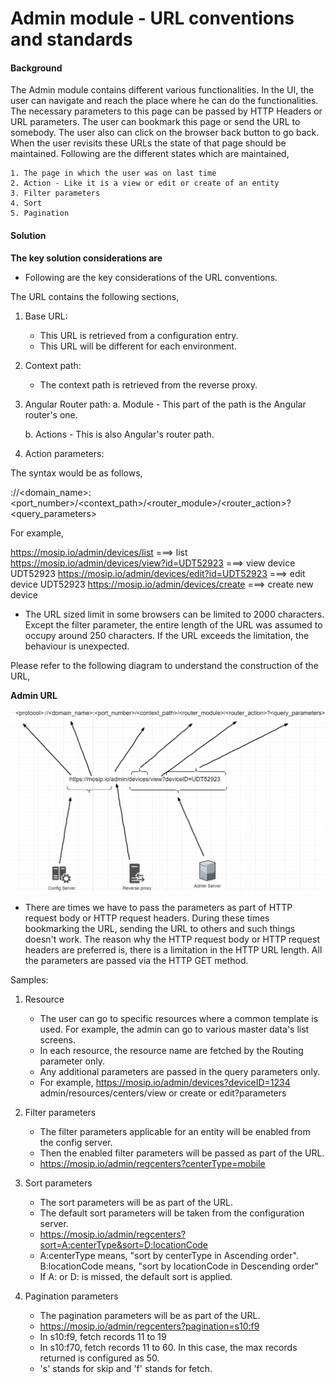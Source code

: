 ﻿# Admin module - URL conventions and standards

#### Background

The Admin module contains different various functionalities. In the UI, the user can navigate and reach the place where he can do the functionalities. The necessary parameters to this page can be passed by HTTP Headers or URL parameters. The user can bookmark this page or send the URL to somebody. The user also can click on the browser back button to go back. When the user revisits these URLs the state of that page should be maintained. Following are the different states which are maintained, 

	1. The page in which the user was on last time
	2. Action - Like it is a view or edit or create of an entity
	3. Filter parameters
	4. Sort
	5. Pagination

#### Solution


**The key solution considerations are**

- Following are the key considerations of the URL conventions. 

The URL contains the following sections, 

1. Base URL:
	- This URL is retrieved from a configuration entry. 
	- This URL will be different for each environment. 

2. Context path:
	- The context path is retrieved from the reverse proxy. 

3. Angular Router path:
	a. Module
		- This part of the path is the Angular router's one. 
		
	b. Actions
		- This is also Angular's router path. 

4. Action parameters:

The syntax would be as follows, 

<protocol>://<domain_name>:<port_number>/<context_path>/<router_module>/<router_action>?<query_parameters>

For example, 

https://mosip.io/admin/devices/list ===> list
https://mosip.io/admin/devices/view?id=UDT52923 ===> view device UDT52923
https://mosip.io/admin/devices/edit?id=UDT52923 ===> edit device UDT52923
https://mosip.io/admin/devices/create ===> create new device


 - The URL sized limit in some browsers can be limited to 2000 characters. Except the filter parameter, the entire length of the URL was assumed to occupy around 250 characters. If the URL exceeds the limitation, the behaviour is unexpected. 


Please refer to the following diagram to understand the construction of the URL, 


**Admin URL**


![Admin URL](_images/admin-url-mappings.jpg)


- There are times we have to pass the parameters as part of HTTP request body or HTTP request headers. During these times bookmarking the URL, sending the URL to others and such things doesn't work. The reason why the HTTP request body or HTTP request headers are preferred is, there is a limitation in the HTTP URL length. All the parameters are passed via the HTTP GET method. 

Samples:


1. Resource
	- The user can go to specific resources where a common template is used. For example, the admin can go to various master data's list screens. 	
	- In each resource, the resource name are fetched by the Routing parameter only. 	
	- Any additional parameters are passed in the query parameters only.
	- For example, https://mosip.io/admin/devices?deviceID=1234
	admin/resources/centers/view or create or edit?parameters

2. Filter parameters
	- The filter parameters applicable for an entity will be enabled from the config server.
	- Then the enabled filter parameters will be passed as part of the URL.
	- https://mosip.io/admin/regcenters?centerType=mobile
	
3. Sort parameters
	- The sort parameters will  be as part of the URL. 
	- The default sort parameters will be taken from the configuration server. 
	- https://mosip.io/admin/regcenters?sort=A:centerType&sort=D:locationCode
	- A:centerType means, "sort by centerType in Ascending order". B:locationCode means, "sort by locationCode in Descending order"
	- If A: or D: is missed, the default sort is applied. 

4. Pagination parameters
	- The pagination parameters will be as part of the URL. 
	- https://mosip.io/admin/regcenters?pagination=s10:f9
	- In s10:f9, fetch records 11 to 19
	- In s10:f70, fetch records 11 to 60. In this case, the max records returned is configured as 50. 
	- 's' stands for skip and 'f' stands for fetch. 

